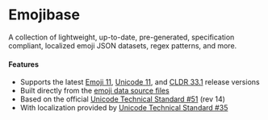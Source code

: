 # Emojibase

A collection of lightweight, up-to-date, pre-generated, specification compliant, localized emoji
JSON datasets, regex patterns, and more.

#### Features

- Supports the latest [Emoji 11](https://emojipedia.org/emoji-11.0/),
  [Unicode 11](http://unicode.org/versions/Unicode11.0.0/), and
  [CLDR 33.1](http://cldr.unicode.org/index/downloads/cldr-33-1) release versions
- Built directly from the [emoji data source files](http://unicode.org/Public/emoji/)
- Based on the official [Unicode Technical Standard #51](http://www.unicode.org/reports/tr51/)
  (rev 14)
- With localization provided by
  [Unicode Technical Standard #35](http://unicode.org/reports/tr35/tr35-general.html#Annotations)
